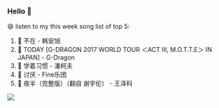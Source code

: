 

### Hello 👋

😄 listen to my this week song list of top 5:

1. 🎵 不在 - 韩安旭
2. 🎵 TODAY [G-DRAGON 2017 WORLD TOUR ＜ACT III, M.O.T.T.E＞ IN JAPAN] - G-Dragon
3. 🎵 学着习惯 - 潘柯夫
4. 🎵 讨厌 - Fine乐团
5. 🎵 夜半（完整版）（翻自 谢宇伦）  - 王泽科

<img align="left"  src="https://github-readme-stats.vercel.app/api?username=370966584&show_icons=true&theme=radical" />